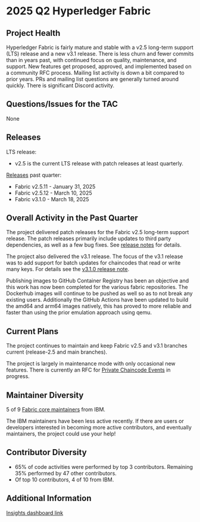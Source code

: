 [//]: # (SPDX-License-Identifier: CC-BY-4.0)

# 2025 Q2 Hyperledger Fabric

## Project Health

Hyperledger Fabric is fairly mature and stable with a v2.5 long-term support (LTS) release and a new v3.1 release.
There is less churn and fewer commits than in years past, with continued focus on quality, maintenance, and support.
New features get proposed, approved, and implemented based on a community RFC process.
Mailing list activity is down a bit compared to prior years.
PRs and mailing list questions are generally turned around quickly.
There is significant Discord activity.

## Questions/Issues for the TAC

None

## Releases

LTS release:
- v2.5 is the current LTS release with patch releases at least quarterly.

[Releases](https://github.com/hyperledger/fabric/releases) past quarter:
- Fabric v2.5.11 - January 31, 2025
- Fabric v2.5.12 - March 10, 2025
- Fabric v3.1.0 - March 18, 2025

## Overall Activity in the Past Quarter

The project delivered patch releases for the Fabric v2.5 long-term support release. The patch releases primarily include updates to third party dependencies, as well as a few bug fixes. See [release notes](https://github.com/hyperledger/fabric/releases) for details.

The project also delivered the v3.1 release. The focus of the v3.1 release was to add support for batch updates for chaincodes that read or write many keys. For details see the [v3.1.0 release note](https://github.com/hyperledger/fabric/releases/tag/v3.1.0).

Publishing images to GitHub Container Registry has been an objective and this work has now been completed for the various fabric repositories. The Dockerhub images will continue to be pushed as well so as to not break any existing users. Additionally the GitHub Actions have been updated to build the amd64 and arm64 images natively, this has proved to more reliable and faster than using the prior emulation approach using qemu.

## Current Plans

The project continues to maintain and keep Fabric v2.5 and v3.1 branches current (release-2.5 and main branches).

The project is largely in maintenance mode with only occasional new features. There is currently an RFC for [Private Chaincode Events](https://github.com/hyperledger/fabric-rfcs/pull/62) in progress. 

## Maintainer Diversity

5 of 9 [Fabric core maintainers](https://github.com/hyperledger/fabric/blob/main/MAINTAINERS.md) from IBM.

The IBM maintainers have been less active recently. If there are users or developers interested in becoming more active contributors, and eventually maintainers, the project could use your help!

## Contributor Diversity

- 65% of code activities were performed by top 3 contributors. Remaining 35% performed by 47 other contributors.
- Of top 10 contributors, 4 of 10 from IBM.

## Additional Information

[Insights dashboard link](https://insights.lfx.linuxfoundation.org/foundation/lf-decentralized-trust/overview/github?project=fabric&routedFrom=Github&bestPractice=false&repository=all&dateFilters=Last%20Quarter&dateRange=2025-01-01%20to%202025-03-31&compare=PP&granularity=week&hideBots=true)
